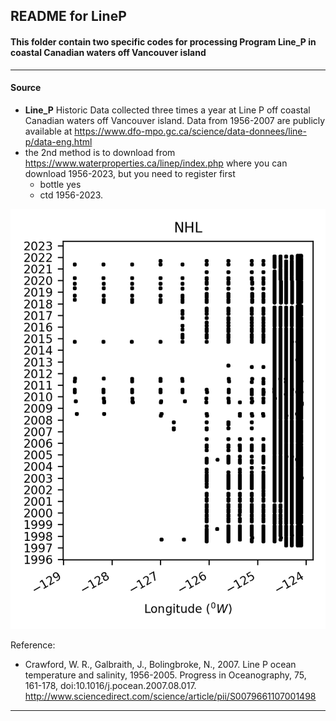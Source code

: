 ## README for LineP

#### This folder contain two specific codes for processing Program Line_P in coastal Canadian waters off Vancouver island

---

#### Source

- **Line_P** Historic Data collected three times a year at Line P off coastal Canadian waters off Vancouver island. Data from 1956-2007 are publicly available at https://www.dfo-mpo.gc.ca/science/data-donnees/line-p/data-eng.html 
- the 2nd method is to download from https://www.waterproperties.ca/linep/index.php where you can download 1956-2023, but you need to register first
  - bottle yes
  - ctd 1956-2023.

<p align="center">
  <img src="https://github.com/Zhu-Yifan/LO_user/blob/master/obs/NHL/plot/NewPort_Hydrography_Line.png" alt="Figure 1. NewPort Hydrography Line, showing sampling frequency)">
</p>

Reference:

- Crawford, W. R., Galbraith, J., Bolingbroke, N., 2007.  Line P ocean temperature and salinity, 1956-2005. Progress in Oceanography, 75, 161-178, doi:10.1016/j.pocean.2007.08.017.
  http://www.sciencedirect.com/science/article/pii/S0079661107001498

---

